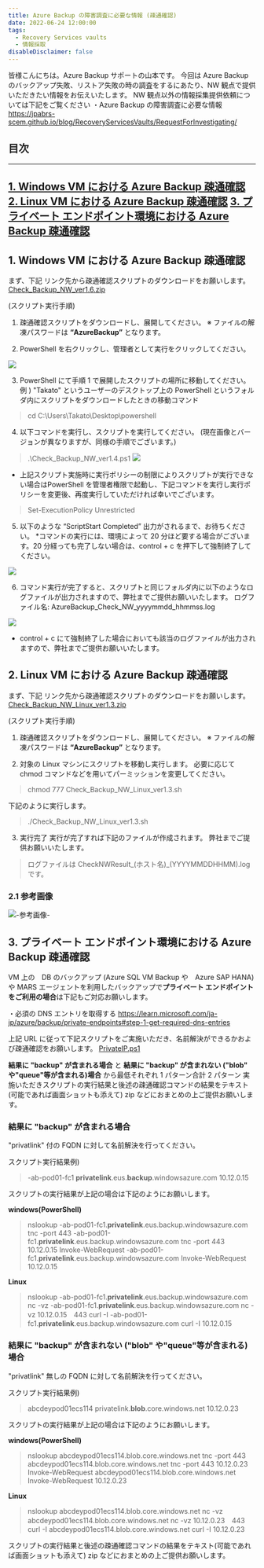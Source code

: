 ```yaml
---
title: Azure Backup の障害調査に必要な情報 (疎通確認)
date: 2022-06-24 12:00:00
tags:
  - Recovery Services vaults
  - 情報採取
disableDisclaimer: false
---
```


<!-- more -->
皆様こんにちは。Azure Backup サポートの山本です。
今回は Azure Backup のバックアップ失敗、リストア失敗の時の調査をするにあたり、NW 観点で提供いただきたい情報をお伝えいたします。
NW 観点以外の情報採集提供依頼については下記をご覧ください
・Azure Backup の障害調査に必要な情報
https://jpabrs-scem.github.io/blog/RecoveryServicesVaults/RequestForInvestigating/

## 目次
-----------------------------------------------------------
[1. Windows VM における Azure Backup 疎通確認](#1)
[2. Linux VM における Azure Backup 疎通確認](#2)
[3. プライベート エンドポイント環境における Azure Backup 疎通確認](#3)
-----------------------------------------------------------


## 1. Windows VM における Azure Backup 疎通確認<a id="1"></a>
まず、下記 リンク先から疎通確認スクリプトのダウンロードをお願いします。
[Check_Backup_NW_ver1.6.zip](https://github.com/jpabrs-scem/blog/files/9391344/Check_Backup_NW_ver1.6.zip)
 

(スクリプト実行手順)
1. 疎通確認スクリプトをダウンロードし、展開してください。
※ ファイルの解凍パスワードは **“AzureBackup”** となります。
 
2. PowerShell を右クリックし、管理者として実行をクリックしてください。

 ![](https://user-images.githubusercontent.com/71251920/175529513-5196c393-be7b-439e-aba3-063969d1ce26.png)

3. PowerShell にて手順 1 で展開したスクリプトの場所に移動してください。
例 ) "Takato" というユーザーのデスクトップ上の PowerShell というフォルダ内にスクリプトをダウンロードしたときの移動コマンド
>cd C:\Users\Takato\Desktop\powershell
 
4. 以下コマンドを実行し、スクリプトを実行してください。
(現在画像とバージョンが異なりますが、同様の手順でございます。)
>.\Check_Backup_NW_ver1.4.ps1
![](https://user-images.githubusercontent.com/71251920/175529518-afd3ab91-e450-42b9-b7b6-310c6633cca1.png)
* 上記スクリプト実施時に実行ポリシーの制限によりスクリプトが実行できない場合はPowerShell を管理者権限で起動し、下記コマンドを実行し実行ポリシーを変更後、再度実行していただければ幸いでございます。
>Set-ExecutionPolicy Unrestricted
 
5. 以下のような “ScriptStart Completed” 出力がされるまで、お待ちください。
*コマンドの実行には、環境によって 20 分ほど要する場合がございます。20 分経っても完了しない場合は、control + c を押下して強制終了してください。

![](https://user-images.githubusercontent.com/71251920/175529520-b67e7eab-baef-4036-8c89-64ec9a86e40b.gif)
 
6. コマンド実行が完了すると、スクリプトと同じフォルダ内に以下のようなログファイルが出力されますので、弊社までご提供お願いいたします。
ログファイル名: AzureBackup_Check_NW_yyyymmdd_hhmmss.log

![](https://user-images.githubusercontent.com/71251920/175529523-b5004d01-f4cd-4879-9c48-b9de17a8c477.jpg)
* control + c にて強制終了した場合においても該当のログファイルが出力されますので、弊社までご提供お願いいたします。


## 2. Linux VM における Azure Backup 疎通確認<a id="2"></a>

まず、下記 リンク先から疎通確認スクリプトのダウンロードをお願いします。
[Check_Backup_NW_Linux_ver1.3.zip](https://github.com/jpabrs-scem/blog/files/9387864/Check_Backup_NW_Linux_ver1.3.zip)

(スクリプト実行手順)
1. 疎通確認スクリプトをダウンロードし、展開してください。
※ ファイルの解凍パスワードは **“AzureBackup”** となります。

2. 対象の Linux マシンにスクリプトを移動し実行します。
必要に応じて chmod コマンドなどを用いてパーミッションを変更してください。
>chmod 777 Check_Backup_NW_Linux_ver1.3.sh 

下記のように実行します。
>./Check_Backup_NW_Linux_ver1.3.sh

3. 実行完了
実行が完了すれば下記のファイルが作成されます。
弊社までご提供お願いいたします。
>ログファイルは CheckNWResult_(ホスト名)_(YYYYMMDDHHMM).log です。

### 2.1 参考画像
![-参考画像-](https://user-images.githubusercontent.com/71251920/185762249-d5dbed3c-9bce-409e-8a88-a5b43a52fe95.png)


## 3. プライベート エンドポイント環境における Azure Backup 疎通確認<a id="3"></a>
VM 上の　DB のバックアップ (Azure  SQL VM Backup や　Azure SAP HANA) や MARS エージェントを利用したバックアップで**プライベート エンドポイントをご利用の場合**は下記もご対応お願いします。

・必須の DNS エントリを取得する
https://learn.microsoft.com/ja-jp/azure/backup/private-endpoints#step-1-get-required-dns-entries

上記 URL に従って下記スクリプトをご実施いただき、名前解決ができるかおよび疎通確認をお願いします。
[PrivateIP.ps1](https://download.microsoft.com/download/1/2/6/126a410b-0e06-45ed-b2df-84f353034fa1/PrivateIP.ps1)

**結果に "backup" が含まれる場合** と **結果に "backup" が含まれない ("blob" や"queue"等が含まれる)場合** から最低それぞれ 1 パターン合計 2 パターン 実施いただきスクリプトの実行結果と後述の疎通確認コマンドの結果をテキスト(可能であれば画面ショットも添えて) zip  などにおまとめの上ご提供お願いします。


### 結果に "backup" が含まれる場合
"privatlink" 付の FQDN に対して名前解決を行ってください。

スクリプト実行結果例)
><vaultId>-ab-pod01-fc1         **privatelink**.eus.**backup**.windowsazure.com         10.12.0.15

スクリプトの実行結果が上記の場合は下記のようにお願いします。

**windows(PowerShell)**
> nslookup <vaultId>-ab-pod01-fc1.**privatelink**.eus.backup.windowsazure.com
> tnc -port 443 <vaultId>-ab-pod01-fc1.**privatelink**.eus.backup.windowsazure.com
> tnc -port 443 10.12.0.15
>Invoke-WebRequest <vaultId>-ab-pod01-fc1.**privatelink**.eus.backup.windowsazure.com
>Invoke-WebRequest 10.12.0.15

**Linux**
> nslookup <vaultId>-ab-pod01-fc1.**privatelink**.eus.backup.windowsazure.com
> nc -vz <vaultId>-ab-pod01-fc1.**privatelink**.eus.backup.windowsazure.com
> nc -vz  10.12.0.15　443
> curl -I <vaultId>-ab-pod01-fc1.**privatelink**.eus.backup.windowsazure.com
> curl -I 10.12.0.15 

### 結果に "backup" が含まれない ("blob" や"queue"等が含まれる) 場合
"privatlink" 無しの FQDN に対して名前解決を行ってください。

スクリプト実行結果例)
>abcdeypod01ecs114        privatelink.**blob**.core.windows.net       10.12.0.23

スクリプトの実行結果が上記の場合は下記のようにお願いします。

**windows(PowerShell)**
> nslookup abcdeypod01ecs114.blob.core.windows.net
> tnc -port 443 abcdeypod01ecs114.blob.core.windows.net
> tnc -port 443 10.12.0.23
>Invoke-WebRequest abcdeypod01ecs114.blob.core.windows.net
>Invoke-WebRequest 10.12.0.23

**Linux**
> nslookup abcdeypod01ecs114.blob.core.windows.net
> nc -vz abcdeypod01ecs114.blob.core.windows.net
> nc -vz  10.12.0.23　443
> curl -I abcdeypod01ecs114.blob.core.windows.net
> curl -I 10.12.0.23

スクリプトの実行結果と後述の疎通確認コマンドの結果をテキスト(可能であれば画面ショットも添えて) zip  などにおまとめの上ご提供お願いします。